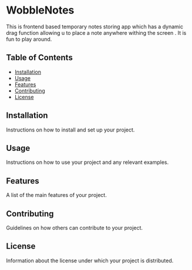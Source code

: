 # WobbleNotes

  This is frontend based temporary notes storing app which has a dynamic drag function allowing u to place a note anywhere withing the screen . It is fun to play around.

## Table of Contents

- [Installation](#installation)
- [Usage](#usage)
- [Features](#features)
- [Contributing](#contributing)
- [License](#license)

## Installation

Instructions on how to install and set up your project.

## Usage

Instructions on how to use your project and any relevant examples.

## Features

A list of the main features of your project.

## Contributing

Guidelines on how others can contribute to your project.

## License

Information about the license under which your project is distributed.